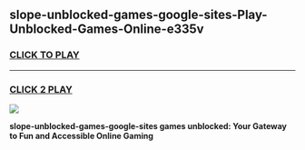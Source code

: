 
## slope-unblocked-games-google-sites-Play-Unblocked-Games-Online-e335v
<h3>
<a href="https://premium76.site?title=slope-unblocked-games-google-sites&ref=24A">CLICK TO PLAY</a></h3>
<hr>

<h3>
<a href="https://premium76.site?title=slope-unblocked-games-google-sites&ref=24A">CLICK 2 PLAY</a>
  
</h3>

<a href="https://premium76.site?title=slope-unblocked-games-google-sites&ref=24A"><img src="https://clearcache.store/games.png"></a>


**slope-unblocked-games-google-sites games unblocked: Your Gateway to Fun and Accessible Online Gaming**
